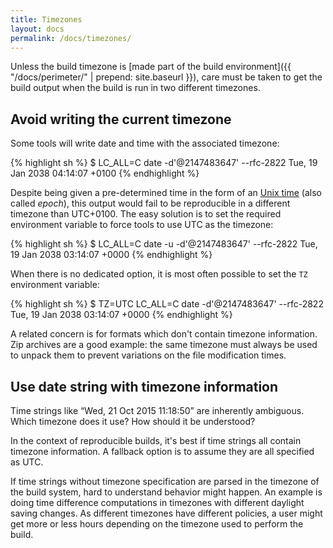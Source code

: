 ```yaml
---
title: Timezones
layout: docs
permalink: /docs/timezones/
---
```


Unless the build timezone is [made part of the build environment]({{ "/docs/perimeter/" | prepend: site.baseurl }}),
care must be taken to get the build output when the build is run in two
different timezones.

Avoid writing the current timezone
----------------------------------

Some tools will write date and time with the associated timezone:

<div class="wrong">
{% highlight sh %}
$ LC_ALL=C date -d'@2147483647' --rfc-2822
Tue, 19 Jan 2038 04:14:07 +0100
{% endhighlight %}
</div>

Despite being given a pre-determined time in the form of an [Unix
time](https://en.wikipedia.org/wiki/Unix_time) (also called *epoch*),
this output would fail to be reproducible in a different timezone
than UTC+0100. The easy solution is to set the required environment
variable to force tools to use UTC as the timezone:

<div class="correct">
{% highlight sh %}
$ LC_ALL=C date -u -d'@2147483647' --rfc-2822
Tue, 19 Jan 2038 03:14:07 +0000
{% endhighlight %}
</div>

When there is no dedicated option, it is most often possible to set the `TZ`
environment variable:

<div class="correct">
{% highlight sh %}
$ TZ=UTC LC_ALL=C date -d'@2147483647' --rfc-2822
Tue, 19 Jan 2038 03:14:07 +0000
{% endhighlight %}
</div>

A related concern is for formats which don't contain timezone
information. Zip archives are a good example: the same timezone must
always be used to unpack them to prevent variations on the file
modification times.

Use date string with timezone information
-----------------------------------------

Time strings like “Wed, 21 Oct 2015 11:18:50” are inherently ambiguous.
Which timezone does it use? How should it be understood?

In the context of reproducible builds, it's best if time strings all
contain timezone information. A fallback option is to assume they are all
specified as UTC.

If time strings without timezone specification are parsed in the
timezone of the build system, hard to understand behavior might happen.
An example is doing time difference computations in timezones
with different daylight saving changes. As different timezones have
different policies, a user might get more or less hours depending on
the timezone used to perform the build.
